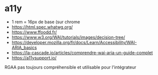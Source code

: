 # a11y

* 1 rem = 16px de base (sur chrome
* https://html.spec.whatwg.org/
* https://www.ffoodd.fr/
* https://www.w3.org/WAI/tutorials/images/decision-tree/
* https://developer.mozilla.org/fr/docs/Learn/Accessibility/WAI-ARIA_basics
* https://la-cascade.io/articles/comprendre-wai-aria-un-guide-complet
* https://a11ysupport.io/

RGAA pas toujours compréhensible et utilisable pour l'intégrateur
